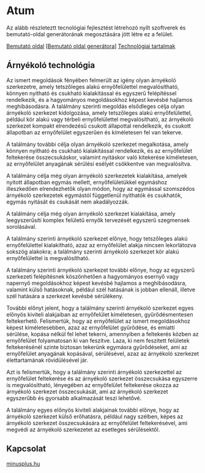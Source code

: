 # Atum

Az alább részleteztt tecnológiai fejlesztést létrehozó nyílt szoftverek és bemutató-oldal generátorának megosztására jött létre ez a felület.

[Bemutató oldal](https://atum-shade.github.io/)
[[Bemutató oldal generátora](https://atum-shade.github.io/)]
[Technológiai tartalmak](https://github.com/atum-shade/atum)

## Árnyékoló technológia

Az ismert megoldások fényében felmerült az igény olyan árnyékoló szerkezetre, amely tetszőleges alakú ernyőfelülettel megvalósítható, könnyen nyitható és csukható kialakítással és egyszerű felépítéssel rendelkezik, és a hagyományos megoldásokhoz képest kevésbé hajlamos meghibásodásra. 
A találmány szerinti megoldás elsődleges célja olyan árnyékoló szerkezet kidolgozása, amely tetszőleges alakú ernyőfelülettel, például kör alakú vagy térbeli ernyőfelülettel megvalósítható, az árnyékoló szerkezet kompakt elrendezésű csukott állapottal rendelkezik, és csukott állapotban az ernyőfelület egyszerűen és kíméletesen fel van tekerve.

A találmány további célja olyan árnyékoló szerkezet megalkotása, amely könnyen nyitható és csukható kialakítással rendelkezik, és az ernyőfelület feltekerése összecsukáskor, valamint nyitáskor való kitekerése kíméletesen, az ernyőfelület anyagának sérülési esélyét csökkentve van megvalósítva.

A találmány célja még olyan árnyékoló szerkezetek kialakítása, amelyek nyitott állapotban egymás mellett, ernyőfelületükkel egymáshoz illeszkedően elrendezhetők olyan módon, hogy az egymással szomszédos árnyékoló szerkezetek egymástól függetlenül nyithatók és csukhatók, egymás nyitását és csukását nem akadályozzák.

A találmány célja még olyan árnyékoló szerkezet kialakítása, amely leegyszerűsíti komplex felületű ernyők tervezését egyszerű szegmensek sorolásával.

A találmány szerinti árnyékoló szerkezet előnye, hogy tetszőleges alakú ernyőfelülettel kialakítható, azaz az ernyőfelület alakja nincsen lekorlátozva sokszög alakokra; a találmány szerinti árnyékoló szerkezet kör alakú ernyőfelülettel is megvalósítható. 

A találmány szerinti árnyékoló szerkezet további előnye, hogy az egyszerű szerkezeti felépítésnek köszönhetően a hagyományos esernyő vagy napernyő megoldásokhoz képest kevésbé hajlamos a meghibásodásra, valamint külső hatásoknak, például szél hatásának is jobban ellenáll, illetve szél hatására a szerkezet kevésbé sérülékeny. 

További előnyt jelent, hogy a találmány szerinti árnyékoló szerkezet egyes előnyös kiviteli alakjaiban az ernyőfelület kíméletesen, gyűrődésmentesen feltekerhető. Felismertük, hogy az ernyőfelület az ismert megoldásokhoz képest kíméletesebben, azaz az ernyőfelület gyűrődése, és emiatti sérülése, kopása nélkül fel lehet tekerni, amennyiben a feltekerés közben az ernyőfelület folyamatosan ki van feszítve.  Laza, ki nem feszített felületek feltekerésénél szinte biztosan tekerünk egymásra gyűrődéseket, ami az ernyőfelület anyagának kopásával, sérülésével, azaz az árnyékoló szerkezet élettartamának rövidülésével jár. 

Azt is felismertük, hogy a találmány szerinti árnyékoló szerkezettel az ernyőfelület feltekerése és az árnyékoló szerkezet összecsukása egyszerre is megvalósítható, lényegében az ernyőfelület feltekerése okozza az árnyékoló szerkezet összecsukását, ami az árnyékoló szerkezet egyszerűbb és gyorsabb alkalmazását teszi lehetővé.

A találmány egyes előnyös kiviteli alakjainak további előnye, hogy az árnyékoló szerkezet külső erőhatásra, például nagy szélben, képes az árnyékoló szerkezet összecsukására az ernyőfelület feltekerésével, ami megvédi az árnyékoló szerkezetet az esetleges sérülésektől.

## Kapcsolat
[minusplus.hu](http://www.minusplus.hu/)
